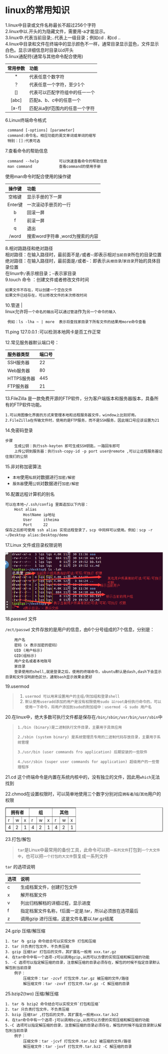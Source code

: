 # linux的常用知识

1.linux中目录或文件名称最长不超过256个字符  
2.linux中以.开头的为隐藏文件，需要用-a才能显示。  
3.linux中.代表当前目录;..代表上一级目录；例如cd .  和cd ..  
4.linux中目录和文件在终端中的显示颜色不一样，通常目录显示蓝色，文件显示白色。显示详细信息时目录以d开头  
5.linux通配符\(通常与其他命令配合使用\)

| 常用参数 | 功能 |
| :---: | :--- |
| \* | 代表任意个数字符 |
| ？ | 代表任意一个字符，至少1个 |
| \[\] | 代表可以匹配字符组中的任一一个 |
| \[abc\] | 匹配a、b、c中的任意一个 |
| \[a-f\] | 匹配从a到f范围内的任意一个字符 |

6.Linux终端命令格式

```
 command [-options] [parameter] 
 command:命令名，相应功能的英文单词或单词的缩写 
 特别：[]:代表可选
```

7.查看命令的帮助信息

```
 command --help         可以快速查看命令的帮助信息   
 man command            查看command的使用手册
```

使用man命令时配合使用的操作键

| 操作键 | 功能 |
| :---: | :--- |
| 空格键 | 显示手册的下一屏 |
| Enter键 | 一次滚动手册页的一行 |
| b | 回滚一屏 |
| f | 前滚一屏 |
| q | 退出 |
| /word | 搜索word字符串    ,word为搜索的内容 |

8.相对路路径和绝对路径  
    相对路径：在输入路径时，最前面不是`/`或者`~`:即表示相对`当前目录`所在的目录位置  
    绝对路径：在输入路径时，最前面是`/`或者`~`：即表示从`根目录`/`家目录`开始的具体目录位置  
    在linux中`/`表示根目录；`~`表示家目录  
9.touch 命令 ：创建文件或者修改文件时间

```
如果文件不存在，可以创建一个空白文件
如果文件已经存在，可以修改文件的末次修改时间
```

10.管道 \|  
     linux允许将`一个命名的输出`可以`通过管道`作为`另一个命令的输入`

```
 例如：ls -lha ~ | more  表示将查找家目录下所有文件的结果用more命令查看
```

11.ping 127.0.0.1 :可以检测本地网卡是否工作正常

12.常见服务器默认端口号：

| 服务器类型 | 端口号 |
| :--- | :--- |
| SSH服务器 | 22 |
| Web服务器 | 80 |
| HTTPS服务器 | 445 |
| FTP服务器 | 21 |

13.FileZilla 是一款免费开源的FTP软件，分为客户端版本和服务器版本，具备所有的FTP软件功能。

```
1.可以用图像化界面的方式来管理本地和远程服务器文件，window上比较好用。
2.FileZilla在传输文件时，使用的是FTP服务，而不是SSH服务，因此端口号应该设置为21
```

14.免密码登录

```
步骤
    生成公钥：执行ssh-keyten 即可生成SSH钥匙，一路回车即可 
    上传公钥到服务器：执行ssh-copy-id -p port user@remote ,可以让远程服务器记住我们的公钥
```

15.非对称加密算法

* `本地`使用`私钥`对数据进行`加密/解密`
* `服务器`使用`公钥`对数据进行`加密/解密`

16.配置远程计算机的别名

```
可以在本地~/.ssh/config 里面追加以下内容：
    Host alias
        HostName ip地址
        User     itheima 
        Port     22 
保存之后即可使用 ssh alias 实现远程登录了，scp 中同样可以使用。例如：scp -r ~/Desktop alias:Desktop/demo
```

17.Linux 文件或目录权限说明

![](/assets/Linux文件权限说明.png)

18.passwd 文件

`/ect/passwd` 文件存放的是用户的信息，由6个分号组成的7个信息，分别是：

```
    用户名 
    密码（x 表示加密的密码）
    UID (用户标示)
    GID(组标示)
    用户全名或者本地账号
    家目录
    登录使用的shell,就是登录之后，使用的终端命令，ubuntu默认是dash,dash下会显示目录和文件没哟颜色区分，通常bash显示效果会更好
```

19.usermod

> 1. `usermod 可以用来设置用户的主组/附加组和登录shell`
> 2. `默认使用useradd添加的用户是没有权限使用sudo 以root身份执行命令的，可以使用一下命令，将用户添加到sudo的附加组中：usermod -G sudo 用户名`

20.在linux中，绝大多数可执行文件都是保存在`/bin`;`/sbin`;`/usr/bin`;`/usr/sbin`中

> `1./bin (binary)是二进制执行文件目录，主要用于具体应用`
>
> `2./sbin (system binary) 是系统管理员专用的二进制代码存放目录，主要用于系统管理`
>
> `3./usr/bin (user commands fro application) 后期安装的一些软件`
>
> `4./usr/sbin (super user commands for application) 超级用户的一些管理程序`

21.cd 这个终端命令是内置在系统内核中的，没有独立的文件，因此用`which`无法找到

22.chmod在设置权限时，可以简单地使用三个数字分别对应`拥有者`/`组`/`其他`用户的权限
<table border="1"  cellpadding="10" style="border-collapse:collapse">
    <tr>
        <th colspan="3">拥有者</th>
        <th colspan="3">组</th>
        <th colspan="3">其他</th>
    </tr>
    <tr>
        <td>r</td>
        <td>w</td>
        <td>x</td>
        <td>r</td>
        <td>w</td>
        <td>x</td>
        <td>r</td>
        <td>w</td>
        <td>x</td>
    </tr>
    <tr>
        <td>4</td>
        <td>2</td>
        <td>1</td>
        <td>4</td>
        <td>2</td>
        <td>1</td>
        <td>4</td>
        <td>2</td>
        <td>1</td>
    </tr>
</table>

23.打包/解包
> `tar`是Linux中最常用的备份工具，此命令可以把`一系列文件`打包到`一个大文件中`，也可以把`一个打包的大文件`恢复成一系列文件

`tar` 的选项说明

| 选项 | 说明 |
| :--- | :--- |
| c | 生成档案文件，创建打包文件 |
| x | 解开档案文件 |
| v | 列出归档解档的详细过程，显示进度 |
| f | 指定档案文件名称，f后面一定是.tar，所以必须放在选项最后 |   
| z	| 调用gzip 进行压缩，这是文件名要以.tar.gz结尾

24.gzip 压缩/解压缩

    1. tar 与 gzip 命令结合可以实现文件 打包和压缩
    2. tar 只负责打包文件，不负责压缩
    3. gzip 压缩tar 打包后的文件，其扩展名一般用 xxx.tar.gz
    4. 在tar命令中有一个选项-z可以调用gzip,从而可以方便的实现压缩和解压缩的功能
    5. -C 选项可以指定解压缩的目录，注意解压缩的目录必须存在，解包的时候不指定目录默认解包到当前目录 
    	例子：
			压缩文件：tar -zcvf 打包文件.tar.gz 被压缩的文件/路径 
			解压缩文件：tar -zxvf 打包文件.tar.gz -C 解压缩的目录 
25.bzip2(two) 压缩/解压缩 

    1. tar 与 bzip2 命令结合可以实现文件`打包和压缩`
    2. tar 只负责打包文件，不负责压缩
    3. bzip 压缩tar ,打包后的文件，其扩展名一般用xxx.tar.bz2
    4. 在tar命令中有一个选项-j可以调用bzip,从而可以方便的实现压缩和解压缩的功能 
    5.-C 选项可以指定解压缩的目录，注意解压缩的目录必须存在，解包的时候不指定目录默认解包到当前目录 
    	例子：
			压缩文件：tar -jcvf 打包文件.tar.bz2 被压缩的文件/路径 
			解压缩文件：tar -jxvf 打包文件.tar.bz2 -C 解压缩的目录 
	



















